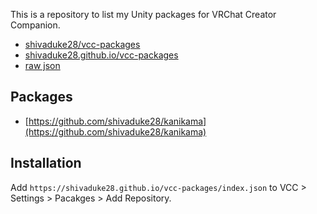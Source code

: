 This is a repository to list my Unity packages for VRChat Creator Companion.

* [shivaduke28/vcc-packages](https://github.com/shivaduke28/vcc-packages)
* [shivaduke28.github.io/vcc-packages](https://shivaduke28.github.io/vcc-packages)
* [raw json](https://shivaduke28.github.io/vcc-packages/index.json)

## Packages

* [https://github.com/shivaduke28/kanikama](https://github.com/shivaduke28/kanikama)


## Installation

Add `https://shivaduke28.github.io/vcc-packages/index.json` to VCC > Settings > Pacakges > Add Repository.
